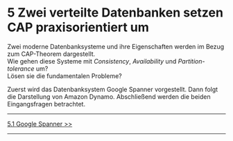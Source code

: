 # 5 Zwei verteilte Datenbanken setzen CAP praxisorientiert um

Zwei moderne Datenbanksysteme und ihre Eigenschaften werden im Bezug zum CAP-Theorem dargestellt.  
Wie gehen diese Systeme mit *Consistency*, *Availability* und *Partition-tolerance* um?  
Lösen sie die fundamentalen Probleme?

Zuerst wird das Datenbanksystem Google Spanner vorgestellt. Dann folgt die Darstellung von
Amazon Dynamo. Abschließend werden die beiden Eingangsfragen betrachtet.


***

[5.1 Google Spanner >>](5_1_Spanner.md)

***
